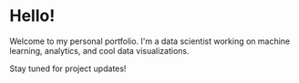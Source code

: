 # Hello!

Welcome to my personal portfolio. I'm a data scientist working on machine learning, analytics, and cool data visualizations.

Stay tuned for project updates!
